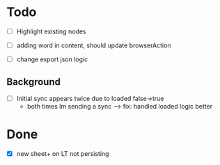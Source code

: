 
# Todo
- [ ] Highlight existing nodes
- [ ] adding word in content, should update browserAction
- [ ] change export json logic


## Background
- [ ] Initial sync appears twice due to loaded false->true
    - both times Im sending a sync
        --> fix: handled loaded logic better

# Done
- [x] new sheet+ on LT not persisting
